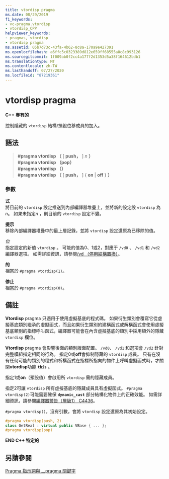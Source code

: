 ```yaml
---
title: vtordisp pragma
ms.date: 08/29/2019
f1_keywords:
- vc-pragma.vtordisp
- vtordisp_CPP
helpviewer_keywords:
- pragmas, vtordisp
- vtordisp pragma
ms.assetid: 05b7d73c-43fa-4b62-8c8a-170a9e427391
ms.openlocfilehash: a6ffc5c0323389d812e659ff68555a8c8c993126
ms.sourcegitcommit: 1f009ab0f2cc4a177f2d1353d5a38f164612bdb1
ms.translationtype: MT
ms.contentlocale: zh-TW
ms.lasthandoff: 07/27/2020
ms.locfileid: "87219361"
---
```

# <a name="vtordisp-pragma"></a>vtordisp pragma

**C++ 專有的**

控制隱藏的 `vtordisp` 結構/損毀位移成員的加入。

## <a name="syntax"></a>語法

> **#pragma vtordisp （** [ **push，** ] *n* **）**\
> **#pragma vtordisp （pop）**\
> **#pragma vtordisp （）**\
> **#pragma vtordisp （** [ **push，** ] { **on**  |  **off** } **）**

### <a name="parameters"></a>參數

**式**\
將目前的 `vtordisp` 設定推送到內部編譯器堆疊上，並將新的設定設 `vtordisp` 為*n*。  如果未指定*n* ，則目前的 `vtordisp` 設定不變。

**提示**\
移除內部編譯器堆疊中的最上層記錄，並將 `vtordisp` 設定還原為已移除的值。

*位*\
指定設定的新值 `vtordisp` 。 可能的值為0、1或2，對應于 `/vd0` 、 `/vd1` 和 `/vd2` 編譯器選項。 如需詳細資訊，請參閱[/vd （停用結構置換）](../build/reference/vd-disable-construction-displacements.md)。

**的**\
相當於 `#pragma vtordisp(1)`。

**停止**\
相當於 `#pragma vtordisp(0)`。

## <a name="remarks"></a>備註

**Vtordisp** pragma 只適用于使用虛擬基底的程式碼。 如果衍生類別會覆寫它從虛擬基底類別繼承的虛擬函式，而且如果衍生類別的建構函式或解構函式會使用虛擬基底類別的指標呼叫函式，編譯器可能會在內含虛擬基底的類別中採用額外的隱藏 `vtordisp` 欄位。

**Vtordisp** pragma 會影響後面的類別版面配置。 `/vd0`、 `/vd1` 和選項會 `/vd2` 針對完整模組指定相同的行為。 指定0或**off**會抑制隱藏的 `vtordisp` 成員。 只有在沒有任何可能的類別的程式和析構函式在指標所指向的物件上呼叫虛擬函式時，才關閉**vtordisp**功能 **`this`** 。

指定1或**on**（預設值）會啟用所 `vtordisp` 需的隱藏成員。

指定2可讓 `vtordisp` 所有虛擬基底的隱藏成員具有虛擬函式。  `#pragma vtordisp(2)`可能需要確保 **`dynamic_cast`** 部分結構化物件上的正確效能。 如需詳細資訊，請參閱[編譯器警告（層級1） C4436](../error-messages/compiler-warnings/compiler-warning-level-1-c4436.md)。

`#pragma vtordisp()`，沒有引數，會將 `vtordisp` 設定還原為其初始設定。

```cpp
#pragma vtordisp(push, 2)
class GetReal : virtual public VBase { ... };
#pragma vtordisp(pop)
```

**END C++ 特定的**

## <a name="see-also"></a>另請參閱

[Pragma 指示詞與 __pragma 關鍵字](../preprocessor/pragma-directives-and-the-pragma-keyword.md)
